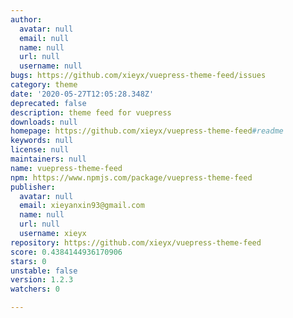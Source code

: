 ```yaml
---
author:
  avatar: null
  email: null
  name: null
  url: null
  username: null
bugs: https://github.com/xieyx/vuepress-theme-feed/issues
category: theme
date: '2020-05-27T12:05:28.348Z'
deprecated: false
description: theme feed for vuepress
downloads: null
homepage: https://github.com/xieyx/vuepress-theme-feed#readme
keywords: null
license: null
maintainers: null
name: vuepress-theme-feed
npm: https://www.npmjs.com/package/vuepress-theme-feed
publisher:
  avatar: null
  email: xieyanxin93@gmail.com
  name: null
  url: null
  username: xieyx
repository: https://github.com/xieyx/vuepress-theme-feed
score: 0.4384144936170906
stars: 0
unstable: false
version: 1.2.3
watchers: 0

---
```


